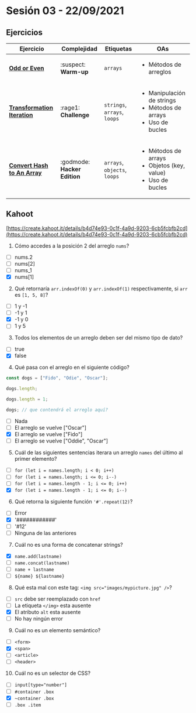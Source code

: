 # Sesión 03 - 22/09/2021

## Ejercicios

| Ejercicio                                                                | Complejidad                  | Etiquetas                    | OAs                                                                                       |
| ------------------------------------------------------------------------ | ---------------------------- | ---------------------------- | ----------------------------------------------------------------------------------------- |
| [**Odd or Even**](../../exercises/odd-or-even)                           | :suspect: **Warm-up**        | `arrays`                     | <ul><li>Métodos de arreglos</li></ul>                                                     |
| [**Transformation Iteration**](../../exercises/transformation-iteration) | :rage1: **Challenge**        | `strings`, `arrays`, `loops` | <ul><li>Manipulación de strings</li><li>Métodos de arrays</li><li>Uso de bucles</li></ul> |
| [**Convert Hash to An Array**](../../exercises/convert-hash-to-an-array) | :godmode: **Hacker Edition** | `arrays`, `objects`, `loops` | <ul><li>Métodos de arrays</li><li>Objetos (key, value)</li><li>Uso de bucles</li></ul>    |

## Kahoot

[https://create.kahoot.it/details/b4d74e93-0c1f-4a9d-9203-6cb5fcbfb2cd](https://create.kahoot.it/details/b4d74e93-0c1f-4a9d-9203-6cb5fcbfb2cd)

1. Cómo accedes a la posición 2 del arreglo `nums`?

- [ ] nums.2
- [ ] nums[2]
- [ ] nums_1
- [x] nums[1]

2. Qué retornaría `arr.indexOf(0)` y `arr.indexOf(1)` respectivamente, si `arr` es `[1, 5, 8]`?

- [ ] 1 y -1
- [ ] -1 y 1
- [x] -1 y 0
- [ ] 1 y 5

3. Todos los elementos de un arreglo deben ser del mismo tipo de dato?

- [ ] true
- [x] false

4. Qué pasa con el arreglo en el siguiente código?

```js
const dogs = ["Fido", "Odie", "Oscar"];

dogs.length;

dogs.length = 1;

dogs; // que contendrá el arreglo aquí?
```

- [ ] Nada
- [ ] El arreglo se vuelve ["Oscar"]
- [x] El arreglo se vuelve ["Fido"]
- [ ] El arreglo se vuelve ["Oddie", "Oscar"]

5. Cuál de las siguientes sentencias iterara un arreglo `names` del último al primer elemento?

- [ ] `for (let i = names.length; i < 0; i++)`
- [ ] `for (let i = names.length; i <= 0; i--)`
- [ ] `for (let i = names.length - 1; i <= 0; i++)`
- [x] `for (let i = names.length - 1; i <= 0; i--)`

6. Qué retorna la siguiente función `'#'.repeat(12)`?

- [ ] Error
- [x] '############'
- [ ] '#12'
- [ ] Ninguna de las anteriores

7. Cuál no es una forma de concatenar strings?

- [x] `name.add(lastname)`
- [ ] `name.concat(lastname)`
- [ ] `name + lastname`
- [ ] `${name} ${lastname}`

8. Qué esta mal con este tag: `<img src="images/mypicture.jpg" />`?

- [ ] `src` debe ser reemplazado con `href`
- [ ] La etiqueta `</img>` esta ausente
- [x] El atributo `alt` esta ausente
- [ ] No hay ningún error

9. Cuál no es un elemento semántico?

- [ ] `<form>`
- [x] `<span>`
- [ ] `<article>`
- [ ] `<header>`

10. Cuál no es un selector de CSS?

- [ ] `input[type="number"]`
- [ ] `#container .box`
- [x] `~container .box`
- [ ] `.box .item`
